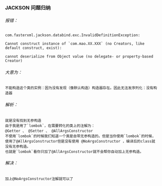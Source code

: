 ### JACKSON 问题归纳
###### 报错：
    com.fasterxml.jackson.databind.exc.InvalidDefinitionException: 
    
    Cannot construct instance of `com.mao.XX.XXX` (no Creators, like default construct, exist): 
    
    cannot deserialize from Object value (no delegate- or property-based Creator)
###### 大意为：
    不能构造这个类的实例：因为没有发现（像默认构造）构造器存在。因此无法发序列化：没有构造器
###### 解析：
    就是没有找到无参构造
    由于我是用了`lombok`，在需要转化的类上的注解为：
    @Getter 、 @Setter 、 @AllArgsConstructor
    不使用`lombok`的时候我们知道一个类是自带无参构造的。但是当你使用`lombok`的时候，
    使用了@AllArgsConstructor但是没有使用 @NoArgsConstructor ，编译后的class就没有无参构造。
    也就是`lombok`看你只加了@AllArgsConstructor就不会帮你自动加上无参构造。
###### 解决：
    加上@NoArgsConstructor注解就可以了
